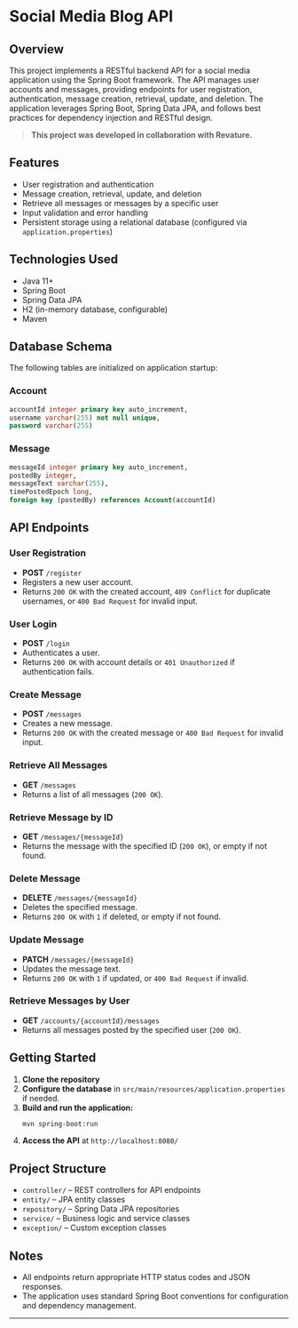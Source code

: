 # Social Media Blog API

## Overview

This project implements a RESTful backend API for a social media application using the Spring Boot framework. The API manages user accounts and messages, providing endpoints for user registration, authentication, message creation, retrieval, update, and deletion. The application leverages Spring Boot, Spring Data JPA, and follows best practices for dependency injection and RESTful design.

> **This project was developed in collaboration with Revature.**

## Features

- User registration and authentication
- Message creation, retrieval, update, and deletion
- Retrieve all messages or messages by a specific user
- Input validation and error handling
- Persistent storage using a relational database (configured via `application.properties`)

## Technologies Used

- Java 11+
- Spring Boot
- Spring Data JPA
- H2 (in-memory database, configurable)
- Maven

## Database Schema

The following tables are initialized on application startup:

### Account

```sql
accountId integer primary key auto_increment,
username varchar(255) not null unique,
password varchar(255)
```

### Message

```sql
messageId integer primary key auto_increment,
postedBy integer,
messageText varchar(255),
timePostedEpoch long,
foreign key (postedBy) references Account(accountId)
```

## API Endpoints

### User Registration

- **POST** `/register`
- Registers a new user account.
- Returns `200 OK` with the created account, `409 Conflict` for duplicate usernames, or `400 Bad Request` for invalid input.

### User Login

- **POST** `/login`
- Authenticates a user.
- Returns `200 OK` with account details or `401 Unauthorized` if authentication fails.

### Create Message

- **POST** `/messages`
- Creates a new message.
- Returns `200 OK` with the created message or `400 Bad Request` for invalid input.

### Retrieve All Messages

- **GET** `/messages`
- Returns a list of all messages (`200 OK`).

### Retrieve Message by ID

- **GET** `/messages/{messageId}`
- Returns the message with the specified ID (`200 OK`), or empty if not found.

### Delete Message

- **DELETE** `/messages/{messageId}`
- Deletes the specified message.
- Returns `200 OK` with `1` if deleted, or empty if not found.

### Update Message

- **PATCH** `/messages/{messageId}`
- Updates the message text.
- Returns `200 OK` with `1` if updated, or `400 Bad Request` if invalid.

### Retrieve Messages by User

- **GET** `/accounts/{accountId}/messages`
- Returns all messages posted by the specified user (`200 OK`).

## Getting Started

1. **Clone the repository**
2. **Configure the database** in `src/main/resources/application.properties` if needed.
3. **Build and run the application:**
   ```sh
   mvn spring-boot:run
   ```
4. **Access the API** at `http://localhost:8080/`

## Project Structure

- `controller/` – REST controllers for API endpoints
- `entity/` – JPA entity classes
- `repository/` – Spring Data JPA repositories
- `service/` – Business logic and service classes
- `exception/` – Custom exception classes

## Notes

- All endpoints return appropriate HTTP status codes and JSON responses.
- The application uses standard Spring Boot conventions for configuration and dependency management.

---